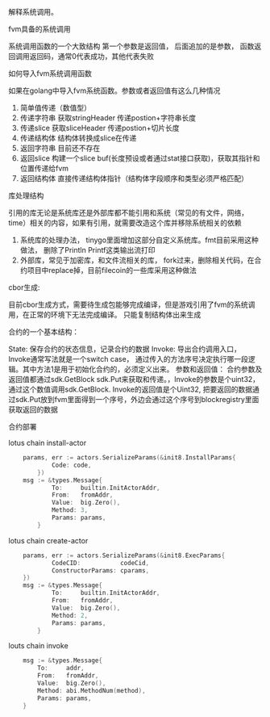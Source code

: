 解释系统调用。

fvm具备的系统调用

系统调用函数的一个大致结构 第一个参数是返回值， 后面追加的是参数， 函数返回调用返回码，通常0代表成功，其他代表失败

如何导入fvm系统调用函数

如果在golang中导入fvm系统函数。参数或者返回值有这么几种情况

1. 简单值传递（数值型）
2. 传递字符串  获取stringHeader 传递postion+字符串长度
3. 传递slice  获取sliceHeader 传递postion+切片长度
4. 传递结构体  结构体转换成slice在传递
5. 返回字符串  目前还不存在
6. 返回slice  构建一个slice buf(长度预设或者通过stat接口获取)，获取其指针和位置传递给fvm
7. 返回结构体  直接传递结构体指针（结构体字段顺序和类型必须严格匹配）

库处理结构

引用的库无论是系统库还是外部库都不能引用和系统（常见的有文件，网络，time）相关的内容，如果有引用，就需要改造这个库并移除系统相关的依赖

1. 系统库的处理办法， tinygo里面增加这部分自定义系统库。fmt目前采用这种做法， 删除了Println Printf这类输出流打印
2. 外部库，常见于加密库，和文件流相关的库， fork过来，删除相关代码，在合约项目中replace掉，目前filecoin的一些库采用这种做法

cbor生成:

目前cbor生成方式，需要待生成包能够完成编译，但是游戏引用了fvm的系统调用，在正常的环境下无法完成编译。 只能复制结构体出来生成

合约的一个基本结构：

State: 保存合约的状态信息，记录合约的数据
Invoke: 导出合约调用入口，Invoke通常写法就是一个switch case， 通过传入的方法序号决定执行哪一段逻辑。其中方法1是用于初始化合约的，必须定义出来。
参数和返回值： 合约参数及返回值都通过sdk.GetBlock sdk.Put来获取和传递。，Invoke的参数是个uint32，通过这个数值调用sdk.GetBlock. Invoke的返回值是个Uint32, 把要返回的数据通过sdk.Put放到fvm里面得到一个序号，外边会通过这个序号到blockregistry里面获取返回的数据


合约部署

lotus chain install-actor <wasm-path>

```go
	params, err := actors.SerializeParams(&init8.InstallParams{
			Code: code,
		})
	msg := &types.Message{
			To:     builtin.InitActorAddr,
			From:   fromAddr,
			Value:  big.Zero(),
			Method: 3,
			Params: params,
		}

```

lotus chain create-actor

```go
    params, err := actors.SerializeParams(&init8.ExecParams{
			CodeCID:           codeCid,
			ConstructorParams: cparams,
	})
	msg := &types.Message{
			To:     builtin.InitActorAddr,
			From:   fromAddr,
			Value:  big.Zero(),
			Method: 2,
			Params: params,
		}
```

louts chain invoke 

```go
    msg := &types.Message{
        To:     addr,
        From:   fromAddr,
        Value:  big.Zero(),
        Method: abi.MethodNum(method),
        Params: params,
    }
```
